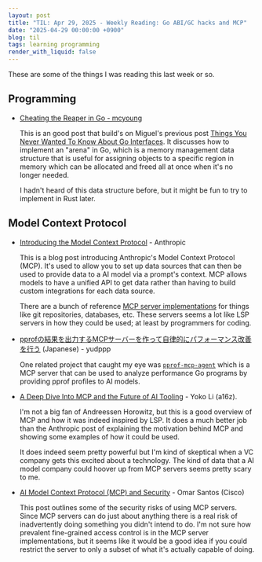 ```yaml
---
layout: post
title: "TIL: Apr 29, 2025 - Weekly Reading: Go ABI/GC hacks and MCP"
date: "2025-04-29 00:00:00 +0900"
blog: til
tags: learning programming
render_with_liquid: false
---
```


These are some of the things I was reading this last week or so.

## Programming

- [Cheating the Reaper in Go - mcyoung](https://mcyoung.xyz/2025/04/21/go-arenas/)

    This is an good post that build's on Miguel's previous post [Things You
    Never Wanted To Know About Go
    Interfaces](https://mcyoung.xyz/2024/12/12/go-abi/). It discusses how to
    implement an "arena" in Go, which is a memory management data structure that
    is useful for assigning objects to a specific region in memory which can be
    allocated and freed all at once when it's no longer needed.

    I hadn't heard of this data structure before, but it might be fun to try to
    implement in Rust later.

## Model Context Protocol

- [Introducing the Model Context Protocol](https://www.anthropic.com/news/model-context-protocol) - Anthropic

    This is a blog post introducing Anthropic's Model Context Protocol (MCP).
    It's used to allow you to set up data sources that can then be used to
    provide data to a AI model via a prompt's context. MCP allows models to have
    a unified API to get data rather than having to build custom integrations
    for each data source.

    There are a bunch of reference [MCP server
    implementations](https://github.com/modelcontextprotocol/servers) for things
    like git repositories, databases, etc. These servers seems a lot like LSP
    servers in how they could be used; at least by programmers for coding.

- [pprofの結果を出力するMCPサーバーを作って自律的にパフォーマンス改善を行う](https://blog.yudppp.com/posts/pprof-mcp-agent)
  (Japanese) - yudppp

    One related project that caught my eye was
    [`pprof-mcp-agent`](https://github.com/yudppp/pprof-mcp-agent) which is a
    MCP server that can be used to analyze performance Go programs by providing
    pprof profiles to AI models.

- [A Deep Dive Into MCP and the Future of AI
  Tooling](https://a16z.com/a-deep-dive-into-mcp-and-the-future-of-ai-tooling/) - Yoko Li (a16z).

    I'm not a big fan of Andreessen Horowitz, but this is a good overview of MCP
    and how it was indeed inspired by LSP. It does a much better job than the
    Anthropic post of explaining the motivation behind MCP and showing some
    examples of how it could be used.

    It does indeed seem pretty powerful but I'm kind of skeptical when a VC
    company gets this excited about a technology. The kind of data that a AI
    model company could hoover up from MCP servers seems pretty scary to me.

- [AI Model Context Protocol (MCP) and
  Security](https://community.cisco.com/t5/security-blogs/ai-model-context-protocol-mcp-and-security/ba-p/5274394a) - Omar Santos (Cisco)

    This post outlines some of the security risks of using MCP servers. Since
    MCP servers can do just about anything there is a real risk of inadvertently
    doing something you didn't intend to do. I'm not sure how prevalent
    fine-grained access control is in the MCP server implementations, but it
    seems like it would be a good idea if you could restrict the server to only
    a subset of what it's actually capable of doing.
